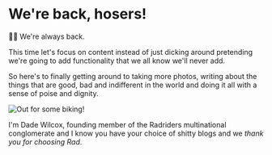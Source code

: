 # We're back, hosers!

🚴💨 We're always back.

This time let's focus on content instead of just dicking around pretending we're going to add functionality that we all know we'll never add.

So here's to finally getting around to taking more photos, writing about the things that are good, bad and indifferent in the world and doing it all with a sense of poise and dignity.

![Out for some biking!](/images/2021-06-25-out_biking.jpg 'The Author cycling on a gravel bike down a flower-filled path.')

I'm Dade Wilcox, founding member of the Radriders multinational conglomerate and I know you have your choice of shitty blogs and we *thank you for choosing Rad*.

